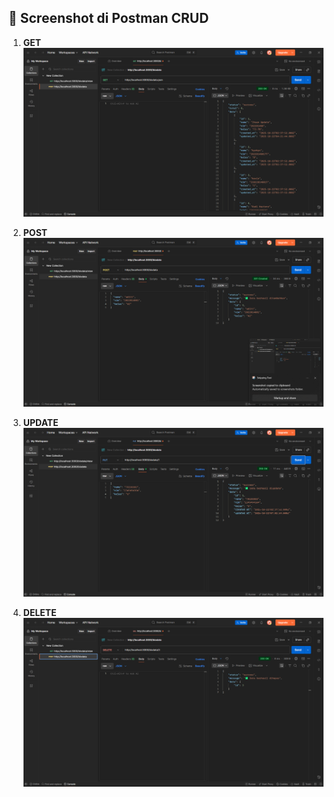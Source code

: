 ## 📸 Screenshot di Postman CRUD

1. **GET**  
   ![GET Screenshot](screenshot/GET.png)

2. **POST**  
   ![POST Screenshot](screenshot/Post.png)

3. **UPDATE**  
   ![UPDATE Screenshot](screenshot/Update.png)

4. **DELETE**  
   ![DELETE Screenshot](screenshot/Delete.png)


